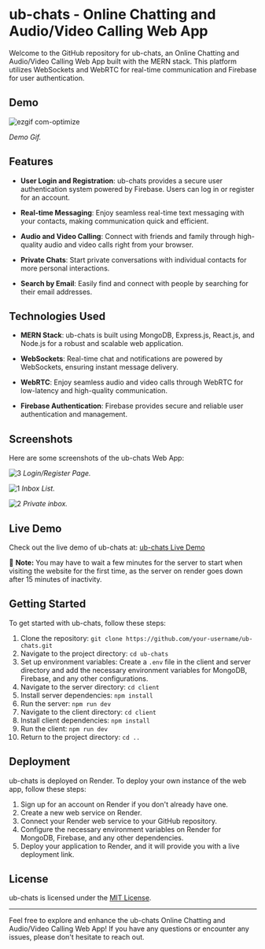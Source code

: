 # ub-chats - Online Chatting and Audio/Video Calling Web App


Welcome to the GitHub repository for ub-chats, an Online Chatting and Audio/Video Calling Web App built with the MERN stack. This platform utilizes WebSockets and WebRTC for real-time communication and Firebase for user authentication.

## Demo

![ezgif com-optimize](https://github.com/mushfiqRabbi/ubChats-Online-chatting-and-audio-video-calling-website/assets/61551005/790db93a-7538-4e52-894e-4742276439b1)

*Demo Gif.*

## Features

- **User Login and Registration**: ub-chats provides a secure user authentication system powered by Firebase. Users can log in or register for an account.

- **Real-time Messaging**: Enjoy seamless real-time text messaging with your contacts, making communication quick and efficient.

- **Audio and Video Calling**: Connect with friends and family through high-quality audio and video calls right from your browser.

- **Private Chats**: Start private conversations with individual contacts for more personal interactions.

- **Search by Email**: Easily find and connect with people by searching for their email addresses.

## Technologies Used

- **MERN Stack**: ub-chats is built using MongoDB, Express.js, React.js, and Node.js for a robust and scalable web application.

- **WebSockets**: Real-time chat and notifications are powered by WebSockets, ensuring instant message delivery.

- **WebRTC**: Enjoy seamless audio and video calls through WebRTC for low-latency and high-quality communication.

- **Firebase Authentication**: Firebase provides secure and reliable user authentication and management.

## Screenshots

Here are some screenshots of the ub-chats Web App:

![3](https://github.com/mushfiqRabbi/ubChats-Online-chatting-and-audio-video-calling-website/assets/61551005/58e6408d-0820-4d17-800c-e39bf0146c3f)
*Login/Register Page.*


![1](https://github.com/mushfiqRabbi/ubChats-Online-chatting-and-audio-video-calling-website/assets/61551005/8f09c778-b701-4483-acf9-1231b4271449)
*Inbox List.*


![2](https://github.com/mushfiqRabbi/ubChats-Online-chatting-and-audio-video-calling-website/assets/61551005/e91697ef-261d-4622-bb75-b84a676ce4b5)
*Private inbox.*



## Live Demo

Check out the live demo of ub-chats at: [ub-chats Live Demo](https://ub-chats.onrender.com/)

:memo: **Note:** You may have to wait a few minutes for the server to start when visiting the website for the first time, as the server on render goes down after 15 minutes of inactivity.

## Getting Started

To get started with ub-chats, follow these steps:

1. Clone the repository: `git clone https://github.com/your-username/ub-chats.git`
2. Navigate to the project directory: `cd ub-chats`
3. Set up environment variables: Create a `.env` file in the client and server directory and add the necessary environment variables for MongoDB, Firebase, and any other configurations.
4. Navigate to the server directory: `cd client`
5. Install server dependencies: `npm install`
6. Run the server: `npm run dev`
7. Navigate to the client directory: `cd client`
8. Install client dependencies: `npm install`
9. Run the client: `npm run dev`
10. Return to the project directory: `cd ..`

## Deployment

ub-chats is deployed on Render. To deploy your own instance of the web app, follow these steps:

1. Sign up for an account on Render if you don't already have one.
2. Create a new web service on Render.
3. Connect your Render web service to your GitHub repository.
4. Configure the necessary environment variables on Render for MongoDB, Firebase, and any other dependencies.
5. Deploy your application to Render, and it will provide you with a live deployment link.


## License

ub-chats is licensed under the [MIT License](LICENSE).

---

Feel free to explore and enhance the ub-chats Online Chatting and Audio/Video Calling Web App! If you have any questions or encounter any issues, please don't hesitate to reach out.
